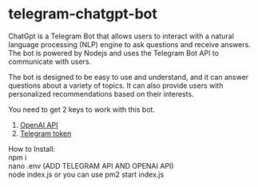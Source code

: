# telegram-chatgpt-bot
ChatGpt is a Telegram Bot that allows users to interact with a natural language processing (NLP) engine to ask questions and receive answers. The bot is powered by Nodejs and uses the Telegram Bot API to communicate with users.

The bot is designed to be easy to use and understand, and it can answer questions about a variety of topics. It can also provide users with personalized recommendations based on their interests.

You need to get 2 keys to work with this bot.
1. [OpenAI API](https://openai.com/)
2. [Telegram token](https://telegram.me/BotFather)

How to Install: <BR>
npm i <BR>
nano .env (ADD TELEGRAM API AND OPENAI API) <BR>
node index.js or you can use pm2 start index.js
